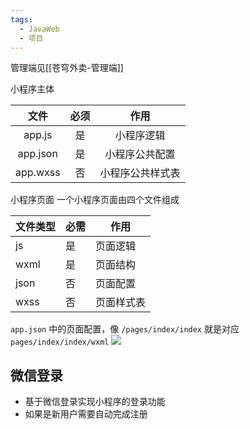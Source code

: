 ```yaml
---
tags:
  - JavaWeb
  - 项目
---
```

管理端见[[苍穹外卖-管理端]]


小程序主体

|    文件    | 必须  |    作用    |
| :------: | :-: | :------: |
|  app.js  |  是  |  小程序逻辑   |
| app.json |  是  | 小程序公共配置  |
| app.wxss |  否  | 小程序公共样式表 |

小程序页面
一个小程序页面由四个文件组成

| 文件类型 | 必需  | 作用    |
| ---- | --- | ----- |
| js   | 是   | 页面逻辑  |
| wxml | 是   | 页面结构  |
| json | 否   | 页面配置  |
| wxss | 否   | 页面样式表 |

`app.json` 中的页面配置，像 `/pages/index/index` 就是对应 `pages/index/index/wxml`
![](https://typora-birdy.oss-cn-guangzhou.aliyuncs.com/20250403203620593.png)

## 微信登录
- 基于微信登录实现小程序的登录功能
- 如果是新用户需要自动完成注册

